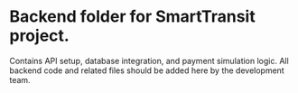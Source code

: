# Backend folder for SmartTransit project. 
Contains API setup, database integration, and payment simulation logic.
All backend code and related files should be added here by the development team.
